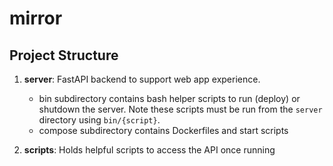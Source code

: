 # mirror

## Project Structure
1. **server**: FastAPI backend to support web app experience. 
    * bin subdirectory contains bash helper scripts to run (deploy) or shutdown the server. Note these scripts must be run from the ```server``` directory using ```bin/{script}```.
    * compose subdirectory contains Dockerfiles and start scripts

2. **scripts**: Holds helpful scripts to access the API once running


